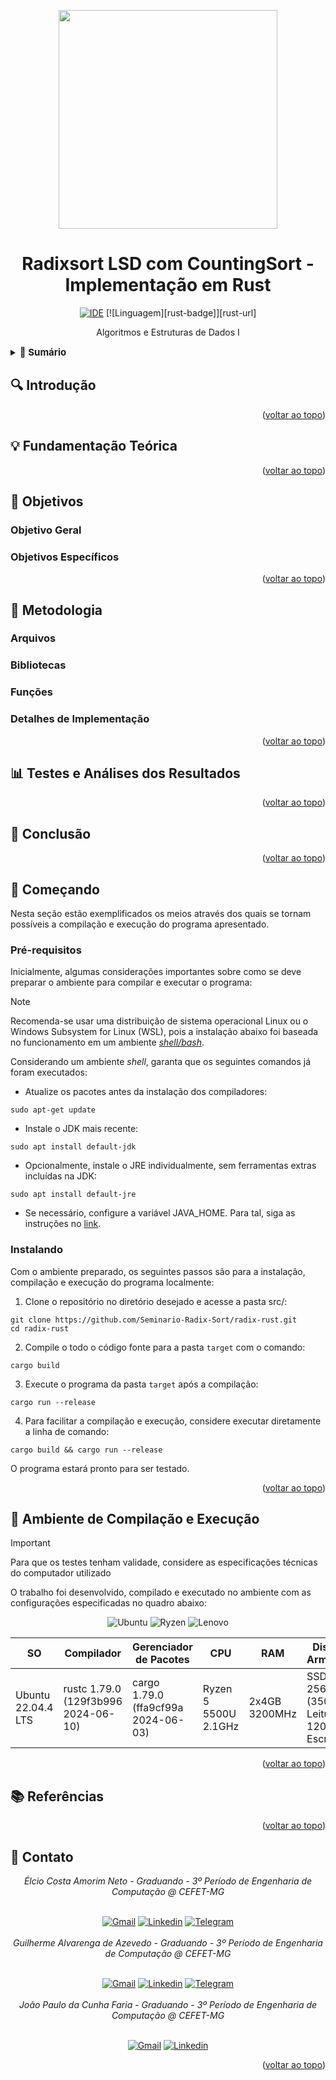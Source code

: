 <a name="readme-topo"></a>

<div align='center'>
  <img src='#' width='350'>
</div>

<h1 align='center'>
  Radixsort LSD com CountingSort - Implementação em Rust
</h1>

<div align='center'>

[![IDE][vscode-badge]][vscode-url]
[![Linguagem][rust-badge]][rust-url]

Algoritmos e Estruturas de Dados I

</div>

<details>
  <summary>
  <b style='font-size: 15px'>
    📑 Sumário
  </b>
  </summary>
  <ol>
    <li><a href="#-Introdução">🔍 Introdução</a></li>
    <li>
      <a href="#-Fundamentação-Teórica">💡 Fundamentação Teórica</a>
    </li>
    <li>
      <a href="#-Objetivos">🎯 Objetivos</a>
      <ul>
        <li><a href='#Objetivo-Geral'>Objetivo Geral</a></li>
        <li><a href='#Objetivos-Específicos'>Objetivos Específicos</a></li>
      </ul>
    </li>
    <li>
      <a href="#-Metodologia">🔬 Metodologia</a>
      <ul>
        <li><a href='#Arquivos'>Arquivos</a></li>
        <li><a href='#Bibliotecas'>Bibliotecas</a></li>
        <li><a href='#Funções'>Funções</a></li>
        <li><a href='#Detalhes-de-Implementação'>Detalhes de Implementação</a></li>
      </ul>
    </li>
    <li>
      <a href="#-Testes-e-Análises-dos-Resultados">📊 Testes e Análises dos Resultados</a>
    </li>
    <li><a href="#-Conclusão">🏁 Conclusão</a></li>
    <li>
      <a href="#-Começando">🔨 Começando</a>
      <ul>
        <li><a href="#Pré-requisitos">Pré-requisitos</a></li>
        <li><a href="#Instalando">Instalando</a></li>
      </ul>
    </li>
    <li><a href="#-Ambiente-de-Compilação-e-Execução">🧪 Ambiente de Compilação e Execução</a></li>
    <li><a href="#-Referências">📚 Referências</a></li>
    <li><a href="#-Contato">📨 Contato</a></li>
  </ol>
</details>


## 🔍 Introdução

<div align="justify">

</div>

<p align="right">(<a href="#readme-topo">voltar ao topo</a>)</p>

## 💡 Fundamentação Teórica

<div align='justify'>

</div>

<p align="right">(<a href="#readme-topo">voltar ao topo</a>)</p>

## 🎯 Objetivos

<div align="justify">

  ### Objetivo Geral

  ### Objetivos Específicos

</div>

<p align="right">(<a href="#readme-topo">voltar ao topo</a>)</p>

## 🔬 Metodologia

### Arquivos

<div align="justify">

### Bibliotecas

### Funções

### Detalhes de Implementação

</div>

<p align="right">(<a href="#readme-topo">voltar ao topo</a>)</p>

## 📊 Testes e Análises dos Resultados

<div  align="justify">

</div>

<p align="right">(<a href="#readme-topo">voltar ao topo</a>)</p>

## 🏁 Conclusão

<div  align="justify">

</div>

<p align="right">(<a href="#readme-topo">voltar ao topo</a>)</p>

## 🔨 Começando

Nesta seção estão exemplificados os meios através dos quais se tornam possíveis a compilação e execução do programa apresentado.

### Pré-requisitos

Inicialmente, algumas considerações importantes sobre como se deve preparar o ambiente para compilar e executar o programa:

> [!NOTE]
> Recomenda-se usar uma distribuição de sistema operacional Linux ou o Windows Subsystem for Linux (WSL), pois a instalação abaixo foi baseada no funcionamento em um ambiente [_shell/bash_][bash-url].

Considerando um ambiente _shell_, garanta que os seguintes comandos já foram executados:
  - Atualize os pacotes antes da instalação dos compiladores:
  ```console
  sudo apt-get update
  ```
  - Instale o JDK mais recente:
  ```console
  sudo apt install default-jdk
  ```
  - Opcionalmente, instale o JRE individualmente, sem ferramentas extras incluídas na JDK:
  ```console
  sudo apt install default-jre
  ```
  - Se necessário, configure a variável JAVA_HOME. Para tal, siga as instruções no [link][java-tutorial].

### Instalando

Com o ambiente preparado, os seguintes passos são para a instalação, compilação e execução do programa localmente:

1. Clone o repositório no diretório desejado e acesse a pasta src/:
  ```console
  git clone https://github.com/Seminario-Radix-Sort/radix-rust.git
  cd radix-rust
  ```
2. Compile o todo o código fonte para a pasta `target` com o comando:
  ```console
  cargo build
  ```
3. Execute o programa da pasta `target` após a compilação:
  ```console
  cargo run --release
  ```
4. Para facilitar a compilação e execução, considere executar diretamente a linha de comando:
  ```console
  cargo build && cargo run --release
  ```
  
O programa estará pronto para ser testado.

<p align="right">(<a href="#readme-topo">voltar ao topo</a>)</p>

## 🧪 Ambiente de Compilação e Execução

> [!IMPORTANT] 
> Para que os testes tenham validade, considere as especificações técnicas do computador utilizado

O trabalho foi desenvolvido, compilado e executado no ambiente com as configurações especificadas no quadro abaixo:

<div align='center'>

![Ubuntu][ubuntu-badge]
![Ryzen][ryzen5500-badge]
![Lenovo][lenovo-badge]

SO | Compilador | Gerenciador de Pacotes | CPU | RAM | Dispositivo de Armazenamento 
--- | --- | --- | --- | --- | ---
Ubuntu 22.04.4 LTS | rustc 1.79.0 (129f3b996 2024-06-10) | cargo 1.79.0 (ffa9cf99a 2024-06-03) | Ryzen 5 5500U 2.1GHz | 2x4GB 3200MHz | SSD M.2 NVME 256GB (3500MB/s de Leitura x 1200MB/s de Escrita) 

</div>

<p align="right">(<a href="#readme-topo">voltar ao topo</a>)</p>

## 📚 Referências

<p align="right">(<a href="#readme-topo">voltar ao topo</a>)</p>

## 📨 Contato

<div align="center">
   <i>Élcio Costa Amorim Neto - Graduando - 3º Período de Engenharia de Computação @ CEFET-MG</i>
<br><br>

[![Gmail][gmail-badge]][gmail-autor1]
[![Linkedin][linkedin-badge]][linkedin-autor1]
[![Telegram][telegram-badge]][telegram-autor1]
<br><br>
   <i>Guilherme Alvarenga de Azevedo - Graduando - 3º Período de Engenharia de Computação @ CEFET-MG</i>
<br><br>

[![Gmail][gmail-badge]][gmail-autor2]
[![Linkedin][linkedin-badge]][linkedin-autor2]
[![Telegram][telegram-badge]][telegram-autor2]
<br><br>
   <i>João Paulo da Cunha Faria - Graduando - 3º Período de Engenharia de Computação @ CEFET-MG</i>
<br><br>

[![Gmail][gmail-badge]][gmail-autor3]
[![Linkedin][linkedin-badge]][linkedin-autor3]
</div>

<p align="right">(<a href="#readme-topo">voltar ao topo</a>)</p>

[vscode-badge]: https://img.shields.io/badge/Visual%20Studio%20Code-0078d7.svg?style=for-the-badge&logo=visual-studio-code&logoColor=white
[vscode-url]: https://code.visualstudio.com/docs/?dv=linux64_deb
[make-badge]: https://img.shields.io/badge/_-MAKEFILE-427819.svg?style=for-the-badge
[make-url]: https://www.gnu.org/software/make/manual/make.html
[java-badge]: https://img.shields.io/badge/Rust-000000?style=for-the-badge&logo=rust&logoColor=white
[java-url]: https://www.rust-lang.org/learn
[trabalho-url]: https://drive.google.com/file/d/1m3pVwTmCQPWp7HDzCqwcy_aB0x4A3yIx/view?usp=sharing
[github-prof]: https://github.com/mpiress
[medias-ref]: output/csv/medias.csv
[mediasFlag-ref]: output/csv/mediasComFlag.csv
[mediasPC-ref]: output/csv/mediasPC.csv
[graficoAO-ref]: output/img/graficoComparacaoAlgoritmosPorOrdem.png
[graficoOA-ref]: output/img/graficoComparacaoOrdensPorAlgoritmo.png
[graficoAOFlag-ref]: output/img/graficoComparacaoAlgoritmosPorOrdemComFlag.png
[graficoOAFlag-ref]: output/img/graficoComparacaoOrdensPorAlgoritmoComFlag.png
[graficoAOPC-ref]: output/img/graficoComparacaoAlgoritmosPorOrdemPC.png
[graficoOAPC-ref]: output/img/graficoComparacaoOrdensPorAlgoritmoPC.png
[main-ref]: src/main.cpp
[hppAMM-ref]: src/minMax.hpp
[cppAMM-ref]: src/minMax.cpp
[gnuAMM-ref]: src/mediasMinMax.p
[branchAMM-url]: https://github.com/alvarengazv/trabalhosAEDS1/tree/AlgoritmosMinMax
[makefile]: ./makefile
[bash-url]: https://www.hostgator.com.br/blog/o-que-e-bash/
[lenovo-badge]: https://img.shields.io/badge/lenovo%20laptop-E2231A?style=for-the-badge&logo=lenovo&logoColor=white
[ubuntu-badge]: https://img.shields.io/badge/Ubuntu-E95420?style=for-the-badge&logo=ubuntu&logoColor=white
[ryzen5500-badge]: https://img.shields.io/badge/AMD%20Ryzen_5_5500U-ED1C24?style=for-the-badge&logo=amd&logoColor=white
[ryzen3500-badge]: https://img.shields.io/badge/AMD%20Ryzen_5_3500X-ED1C24?style=for-the-badge&logo=amd&logoColor=white
[windows-badge]: https://img.shields.io/badge/Windows-0078D6?style=for-the-badge&logo=windows&logoColor=white
[linkedin-autor1]: https://www.linkedin.com/in/%C3%A9lcio-amorim-0210532a2/
[telegram-autor1]: https://t.me/
[gmail-autor1]: mailto:elcioamorim12@gmail.com
[linkedin-autor2]: https://www.linkedin.com/in/guilherme-alvarenga-de-azevedo-959474201/
[telegram-autor2]: https://t.me/alvarengazv
[gmail-autor2]: mailto:gui.alvarengas234@gmail.com
[linkedin-autor3]: https://www.linkedin.com/in/jo%C3%A3o-paulo-cunha-faria-219584270/
[gmail-autor3]: mailto:joaopaulofaria98@gmail.com
[linkedin-badge]: https://img.shields.io/badge/-LinkedIn-0077B5?style=for-the-badge&logo=Linkedin&logoColor=white
[telegram-badge]: https://img.shields.io/badge/Telegram-2CA5E0?style=for-the-badge&logo=telegram&logoColor=white
[gmail-badge]: https://img.shields.io/badge/-Gmail-D14836?style=for-the-badge&logo=Gmail&logoColor=white
[tupla-url]: https://www.ic.unicamp.br/~raquel.cabral/pdf/Aula15.pdf
[java-tutorial]: https://www.theserverside.com/blog/Coffee-Talk-Java-News-Stories-and-Opinions/How-do-I-install-Java-on-Ubuntu